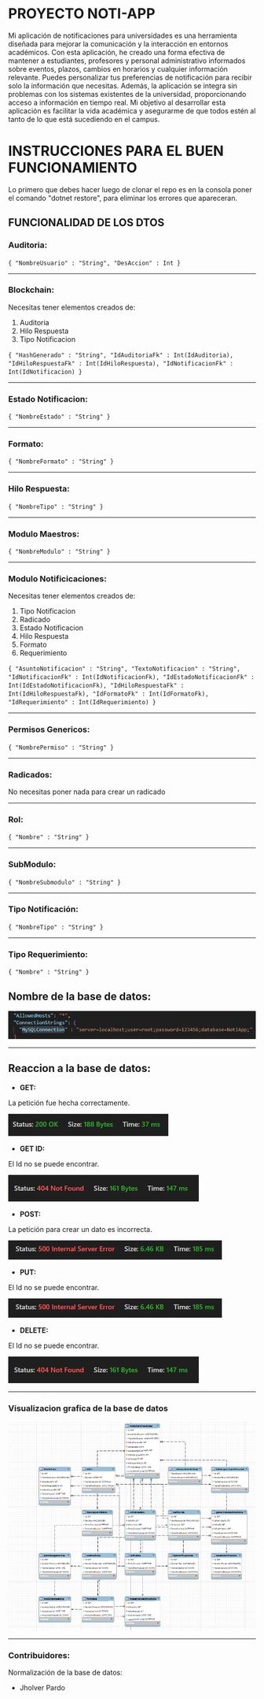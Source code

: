 # PROYECTO NOTI-APP
Mi aplicación de notificaciones para universidades es una herramienta diseñada para mejorar la comunicación y la interacción en entornos académicos. Con esta aplicación, he creado una forma efectiva de mantener a estudiantes, profesores y personal administrativo informados sobre eventos, plazos, cambios en horarios y cualquier información relevante. Puedes personalizar tus preferencias de notificación para recibir solo la información que necesitas. Además, la aplicación se integra sin problemas con los sistemas existentes de la universidad, proporcionando acceso a información en tiempo real. Mi objetivo al desarrollar esta aplicación es facilitar la vida académica y asegurarme de que todos estén al tanto de lo que está sucediendo en el campus.

# INSTRUCCIONES PARA EL BUEN FUNCIONAMIENTO

Lo primero que debes hacer luego de clonar el repo es en la consola poner el comando "dotnet restore", para eliminar los errores que apareceran.

## FUNCIONALIDAD DE LOS DTOS
### Auditoria:
`{
    "NombreUsuario" : "String",
    "DesAccion" : Int
}`

----------------------------------------------------------------
### Blockchain:
Necesitas tener elementos creados de:
1. Auditoria
2. Hilo Respuesta
3. Tipo Notificacion

`{
    "HashGenerado" : "String",
    "IdAuditoriaFk" : Int(IdAuditoria),
    "IdHiloRespuestaFk" : Int(IdHiloRespuesta),
    "IdNotificacionFk" : Int(IdNotificacion)
}`

----------------------------------------------------------------
### Estado Notificacion:
`{
    "NombreEstado" : "String"
}`

----------------------------------------------------------------
### Formato:
`{
    "NombreFormato" : "String"
}`

----------------------------------------------------------------
### Hilo Respuesta:
`{
    "NombreTipo" : "String"
}`

----------------------------------------------------------------
### Modulo Maestros:
`{
    "NombreModulo" : "String"
}`

----------------------------------------------------------------
### Modulo Notificicaciones:
Necesitas tener elementos creados de:
1. Tipo Notificacion
2. Radicado
3. Estado Notificacion
4. Hilo Respuesta
5. Formato
6. Requerimiento

`{
    "AsuntoNotificacion" : "String",
    "TextoNotificacion" : "String",
    "IdNotificacionFk" : Int(IdNotificacionFk),
    "IdEstadoNotificacionFk" : Int(IdEstadoNotificacionFk),
    "IdHiloRespuestaFk" : Int(IdHiloRespuestaFk),
    "IdFormatoFk" : Int(IdFormatoFk),
    "IdRequerimiento" : Int(IdRequerimiento)
}`

----------------------------------------------------------------
### Permisos Genericos:
`{
    "NombrePermiso" : "String"
}`

----------------------------------------------------------------
### Radicados:
No necesitas poner nada para crear un radicado

----------------------------------------------------------------
### Rol:
`{
    "Nombre" : "String"
}`

----------------------------------------------------------------
### SubModulo:
`{
    "NombreSubmodulo" : "String"
}`

----------------------------------------------------------------
### Tipo Notificación:
`{
    "NombreTipo" : "String"
}`

----------------------------------------------------------------
### Tipo Requerimiento:
`{
    "Nombre" : "String"
}`

## Nombre de la base de datos:
![Alt text](/images/image.png)

----------------------------------------------------------------

## Reaccion a la base de datos:
- **GET:** 

La petición fue hecha correctamente.

![Alt text](/images/image-1.png)

- **GET ID:** 

El Id no se puede encontrar.

![Alt text](/images/image-2.png)

- **POST:** 

La petición para crear un dato es incorrecta.

![Alt text](/images/image-3.png)

- **PUT:** 

El Id no se puede encontrar.

![Alt text](/images/image-3.png)

- **DELETE:** 

El Id no se puede encontrar.

![Alt text](/images/image-2.png)

----------------------------------------------------------------
### Visualizacion grafica de la base de datos

![Alt text](/images/image-4.png)

----------------------------------------------------------------
### Contribuidores:

Normalización de la base de datos:

* Jholver Pardo